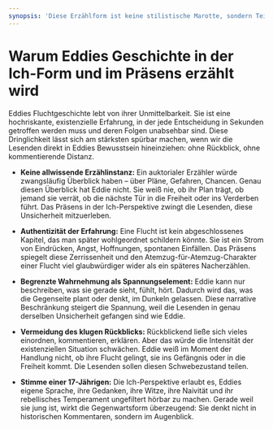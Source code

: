 ```yaml
---
synopsis: 'Diese Erzählform ist keine stilistische Marotte, sondern Teil der Dramaturgie. Sie ist die ehrlichste Möglichkeit, den Ausnahmezustand einer Flucht erfahrbar zu machen – ohne Schutz durch Wissen, ohne spätere Abgeklärtheit, sondern roh, nah und unberechenbar.'
---
```


# Warum Eddies Geschichte in der Ich-Form und im Präsens erzählt wird

Eddies Fluchtgeschichte lebt von ihrer Unmittelbarkeit. Sie ist eine
hochriskante, existenzielle Erfahrung, in der jede Entscheidung in Sekunden
getroffen werden muss und deren Folgen unabsehbar sind. Diese Dringlichkeit
lässt sich am stärksten spürbar machen, wenn wir die Lesenden direkt in Eddies
Bewusstsein hineinziehen: ohne Rückblick, ohne kommentierende Distanz.

- **Keine allwissende Erzählinstanz:**
Ein auktorialer Erzähler würde zwangsläufig Überblick haben – über Pläne,
Gefahren, Chancen. Genau diesen Überblick hat Eddie nicht. Sie weiß nie, ob ihr
Plan trägt, ob jemand sie verrät, ob die nächste Tür in die Freiheit oder ins
Verderben führt. Das Präsens in der Ich-Perspektive zwingt die Lesenden, diese
Unsicherheit mitzuerleben.

- **Authentizität der Erfahrung:**
Eine Flucht ist kein abgeschlossenes Kapitel, das man später wohlgeordnet
schildern könnte. Sie ist ein Strom von Eindrücken, Angst, Hoffnungen, spontanen
Einfällen. Das Präsens spiegelt diese Zerrissenheit und den
Atemzug-für-Atemzug-Charakter einer Flucht viel glaubwürdiger wider als ein
späteres Nacherzählen.

- **Begrenzte Wahrnehmung als Spannungselement:**
Eddie kann nur beschreiben, was sie gerade sieht, fühlt, hört. Dadurch wird das,
was die Gegenseite plant oder denkt, im Dunkeln gelassen. Diese narrative
Beschränkung steigert die Spannung, weil die Lesenden in genau derselben
Unsicherheit gefangen sind wie Eddie.

- **Vermeidung des klugen Rückblicks:**
Rückblickend ließe sich vieles einordnen, kommentieren, erklären. Aber das würde
die Intensität der existenziellen Situation schwächen. Eddie weiß im Moment der
Handlung nicht, ob ihre Flucht gelingt, sie ins Gefängnis oder in die Freiheit
kommt. Die Lesenden sollen diesen Schwebezustand teilen.

- **Stimme einer 17-Jährigen:**
Die Ich-Perspektive erlaubt es, Eddies eigene Sprache, ihre Gedanken, ihre
Witze, ihre Naivität und ihr rebellisches Temperament ungefiltert hörbar zu
machen. Gerade weil sie jung ist, wirkt die Gegenwartsform überzeugend: Sie
denkt nicht in historischen Kommentaren, sondern im Augenblick.
